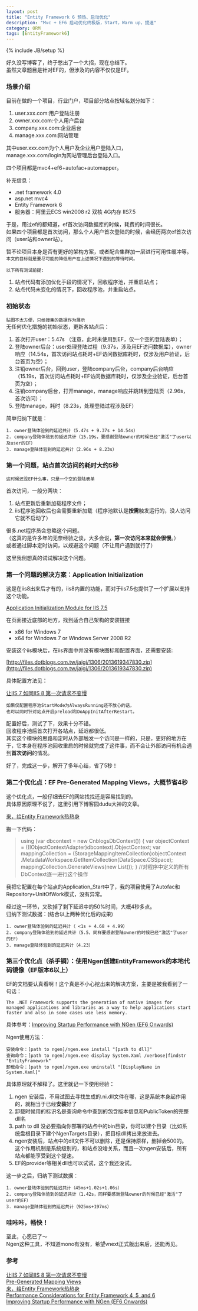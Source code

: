 ```yaml
---
layout: post
title: "Entity Framework 6 预热、启动优化"
description: "Mvc + EF6 启动优化终极版，Start，Warm up，提速"
category: ORM
tags: [EntityFramework6]
---
```

{% include JB/setup %}

好久没写博客了，终于憋出了一个大招，现在总结下。  
虽然文章题目是针对EF的，但涉及的内容不仅仅是EF。

### 场景介绍
目前在做的一个项目，行业门户，项目部分站点按域名划分如下：

1. user.xxx.com:用户登陆注册
2. owner.xxx.com:个人用户后台
3. company.xxx.com:企业后台
4. manage.xxx.com:网站管理

其中user.xxx.com为个人用户及企业用户登陆入口，  
manage.xxx.com/login为网站管理后台登陆入口。  

四个项目都是mvc4+ef6+autofac+automapper。  

补充信息：  

* .net framework 4.0
* asp.net mvc4
* Entity Framework 6
* 服务器：阿里云ECS win2008 r2 双核 4G内存 IIS7.5

于是，用过ef的都知道，ef首次访问数据库的时候，耗费的时间很长。  
如果四个项目都是首次访问，那么个人用户首次登陆的时候，会经历两次ef首次访问（user站和owner站）。

暂不论项目本身是否有更好的架构方案，或者配合集群加一层进行可用性缓冲等。  
`本文的目标就是要尽可能的降低用户在上述情况下遇到的等待时间。`

`以下所有测试前提:`

1. 站点代码有添加优化手段的情况下，回收程序池，并重启站点；
2. 站点代码未变化的情况下，回收程序池，并重启站点。

### 初始状态
`贴图不太方便，只给搜集的数据作为展示`  
无任何优化措施的初始状态，更新各站点后：

1. 首次打开user：5.47s （注意，此时未使用到EF，仅一个空的登陆表单）；
2. 登陆owner后台：user处理登陆过程（9.37s，涉及用EF访问数据库），owner响应（14.54s，首次访问站点耗时+EF访问数据库耗时，仅涉及用户验证，后台首页为空）；
3. 注销owner后台，回到user，登陆company后台，company后台响应（15.19s，首次访问站点耗时+EF访问数据库耗时，仅涉及企业验证，后台首页为空）；
4. 注销company后台，打开manage，manage响应并跳转到登陆页（2.96s，首次访问）；
5. 登陆manage，耗时（8.23s，处理登陆过程涉及EF）

简单归纳下就是：

	1. owner登陆体验到的延迟共计（5.47s + 9.37s + 14.54s）
	2. company登陆体验到的延迟共计（15.19s，要感谢登陆owner的时候已经"激活"了user以及user的EF）
	3. manage登陆体验到的延迟共计（2.96s + 8.23s）

### 第一个问题，站点首次访问的耗时大约5秒

`这时候还没EF什么事，只是一个空的登陆表单`

首次访问，一般分两块：

1. 站点更新后重新加载程序文件；
2. iis程序池回收后也会需要重新加载（程序池默认是**按需**触发运行的，没人访问它就不启动了）

很多.net程序员会忽略这个问题。  
（这真的是许多年的无奈经验之谈，大多会说，**第一次访问本来就会很慢**。）  
或者通过脚本定时访问，以规避这个问题（不让用户遇到就行了）

这里我倒想真的试试解决这个问题。

### 第一个问题的解决方案：Application Initialization

这是在iis8出来后才有的，iis8内置的功能，而对于iis7.5也提供了一个扩展以支持这个功能。

[Application Initialization Module for IIS 7.5](http://www.iis.net/downloads/microsoft/application-initialization)  

在页面接近底部的地方，找到适合自己架构的安装链接

* x86 for Windows 7
* x64 for Windows 7 or Windows Server 2008 R2

安装这个iis模块后，在iis界面中并没有模块图标和配置界面，还需要安装:  

[http://files.dotblogs.com.tw/jaigi/1306/2013619347830.zip](http://files.dotblogs.com.tw/jaigi/1306/2013619347830.zip)

具体配置方法见：  

[让IIS 7 如同IIS 8 第一次请求不变慢](http://www.cnblogs.com/chehaoj/p/3432100.html)

`如果仅配置程序池StartMode为AlwaysRunning还不放心的话，`  
`也可以同时针对站点开启preload和DoAppInitAfterRestart。`

配置好后，测试了下，效果十分不错。  
回收程序池后首次打开各站点，延迟都很低。  
其实这个模块的思路和定时从外部触发一个访问是一样的，只是，更好的地方在于，它本身在程序池回收重启的时候就完成了这件事，而不会让外部访问有机会遇到**首次访问**的情况。

好了，完成这一步，解开了多年心结，省了5秒！

### 第二个优化点：EF Pre-Generated Mapping Views，大概节省4秒

这个优化点，一般仔细去EF的网站找找还是容易找到的。  
具体原因原理不说了，这里引用下博客园dudu大神的文章。  

[来，给Entity Framework热热身](http://www.cnblogs.com/dudu/p/entity-framework-warm-up.html)

搬一下代码：

>	
>	using (var dbcontext = new CnblogsDbContext())
>	{
>	    var objectContext = ((IObjectContextAdapter)dbcontext).ObjectContext;
>	    var mappingCollection = (StorageMappingItemCollection)objectContext
>	    	.MetadataWorkspace.GetItemCollection(DataSpace.CSSpace);
>	    mappingCollection.GenerateViews(new List<EdmSchemaError>());
>	}
>	//对程序中定义的所有DbContext逐一进行这个操作

我把它配置在每个站点的Application_Start中了，我的项目使用了Autofac和Repository+UnitOfWork模式，没有异常。

经过这一环节，又砍掉了剩下延迟中的50%时间，大概4秒多点。  
归纳下测试数据：(结合以上两种优化后的成果)

	1. owner登陆体验到的延迟共计（ <1s + 4.68 + 4.99）
	2. company登陆体验到的延迟共计（5.5，同样要感谢登陆owner的时候已经"激活"了user的EF）
	3. manage登陆体验到的延迟共计（4.23）

### 第三个优化点（杀手锏）：使用Ngen创建EntityFramework的本地代码镜像（EF版本6以上）

EF的文档要认真看啊！这个真是不小心挖出来的解决方案，主要是被我看到了一句话：

	The .NET Framework supports the generation of native images for managed applications and libraries as a way to help applications start faster and also in some cases use less memory.

具体参考：[Improving Startup Performance with NGen (EF6 Onwards)](http://msdn.microsoft.com/en-us/data/dn582034)  

Ngen使用方法：

	安装命令：[path to ngen]/ngen.exe install "[path to dll]"
	查询命令：[path to ngen]/ngen.exe display System.Xaml /verbose|findstr "EntityFramework"
	卸载命令：[path to ngen]/ngen.exe uninstall "[DisplayName in System.Xaml]"

具体原理就不解释了。这里就记一下使用经验：

1. ngen 安装后，不用试图去寻找生成的.ni.dll文件在哪，这是系统本身起作用的，就相当于已经**安装**好了
2. 卸载时候用的标识名是查询命令中查到的包含版本信息和PublicToken的完整dll名
3. path to dll 没必要指向你部署的站点中的bin目录，你可以建个目录（比如系统盘根目录下建个NgenTargets目录），把目标dll拷出来放进去。
4. ngen安装后，站点中的dll文件不可以删除，还是保持原样，删掉会500的。这个作用机制是系统级别的，和站点没啥关系，而且一次ngen安装后，所有站点都能享受到这个提速。
5. EF的provider等相关dll也可以试试，这个我还没试。

这一步之后，归纳下测试数据：

	1. owner登陆体验到的延迟共计（45ms+1.02s+1.06s）
	2. company登陆体验到的延迟共计（1.42s，同样要感谢登陆owner的时候已经"激活"了user的EF）
	3. manage登陆体验到的延迟共计（925ms+197ms）

### 哇咔咔，畅快！

至此，心愿已了～  
Ngen这种工具，不知道mono有没有，希望vnext正式版出来后，还能再见。  

### 参考

[让IIS 7 如同IIS 8 第一次请求不变慢](http://www.cnblogs.com/chehaoj/p/3432100.html)  
[Pre-Generated Mapping Views](http://msdn.microsoft.com/en-us/data/Dn469601.aspx)  
[来，给Entity Framework热热身](http://www.cnblogs.com/dudu/p/entity-framework-warm-up.html)  
[Performance Considerations for Entity Framework 4, 5, and 6](http://msdn.microsoft.com/en-us/data/hh949853.aspx#9)  
[Improving Startup Performance with NGen (EF6 Onwards)](http://msdn.microsoft.com/en-us/data/dn582034)  
